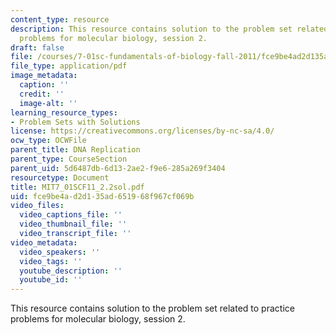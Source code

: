 ```yaml
---
content_type: resource
description: This resource contains solution to the problem set related to practice
  problems for molecular biology, session 2.
draft: false
file: /courses/7-01sc-fundamentals-of-biology-fall-2011/fce9be4ad2d135ad651968f967cf069b_MIT7_01SCF11_2.2sol.pdf
file_type: application/pdf
image_metadata:
  caption: ''
  credit: ''
  image-alt: ''
learning_resource_types:
- Problem Sets with Solutions
license: https://creativecommons.org/licenses/by-nc-sa/4.0/
ocw_type: OCWFile
parent_title: DNA Replication
parent_type: CourseSection
parent_uid: 5d6487db-6d13-2ae2-f9e6-285a269f3404
resourcetype: Document
title: MIT7_01SCF11_2.2sol.pdf
uid: fce9be4a-d2d1-35ad-6519-68f967cf069b
video_files:
  video_captions_file: ''
  video_thumbnail_file: ''
  video_transcript_file: ''
video_metadata:
  video_speakers: ''
  video_tags: ''
  youtube_description: ''
  youtube_id: ''
---
```

This resource contains solution to the problem set related to practice problems for molecular biology, session 2.